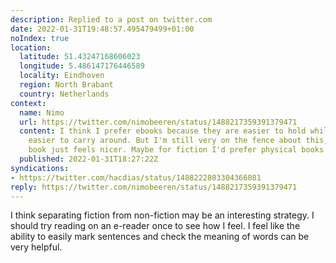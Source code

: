 ```yaml
---
description: Replied to a post on twitter.com
date: 2022-01-31T19:48:57.495479499+01:00
noIndex: true
location:
  latitude: 51.43247168606023
  longitude: 5.486147176446589
  locality: Eindhoven
  region: North Brabant
  country: Netherlands
context:
  name: Nimo
  url: https://twitter.com/nimobeeren/status/1488217359391379471
  content: I think I prefer ebooks because they are easier to hold while reading and
    easier to carry around. But I'm still very on the fence about this, since a physical
    book just feels nicer. Maybe for fiction I'd prefer physical books
  published: 2022-01-31T18:27:22Z
syndications:
- https://twitter.com/hacdias/status/1488222803304366081
reply: https://twitter.com/nimobeeren/status/1488217359391379471
---
```


I think separating fiction from non-fiction may be an interesting strategy. I should try reading on an e-reader once to see how I feel. I feel like the ability to easily mark sentences and check the meaning of words can be very helpful.
